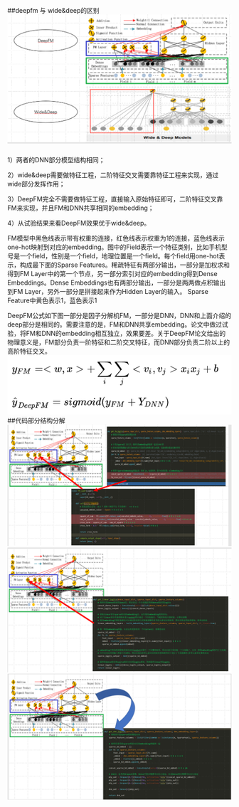##deepfm 与 wide&deep的区别
![image](img/deepfm/2.png)
###
1）两者的DNN部分模型结构相同；

2）wide&deep需要做特征工程，二阶特征交叉需要靠特征工程来实现，通过wide部分发挥作用；

3）DeepFM完全不需要做特征工程，直接输入原始特征即可，二阶特征交叉靠FM来实现，并且FM和DNN共享相同的embedding；

4）从试验结果来看DeepFM效果优于wide&deep。

FM模型中黑色线表示带有权重的连接，红色线表示权重为1的连接，蓝色线表示one-hot映射到对应的embedding。图中的Field表示一个特征类别，比如手机型号是一个field，性别是一个field，地理位置是一个field。每个field用one-hot表示，构成最下面的Sparse Features。稀疏特征有两部分输出，一部分是加权求和得到FM Layer中的第一个节点，另一部分索引对应的embedding得到Dense Embeddings。Dense Embeddings也有两部分输出，一部分是两两做点积输出到FM Layer，另外一部分是拼接起来作为Hidden Layer的输入。
Sparse Feature中黄色表示1，蓝色表示1

DeepFM公式如下图一部分是因子分解机FM，一部分是DNN，DNN和上面介绍的deep部分是相同的。需要注意的是，FM和DNN共享embedding。论文中做过试验，将FM和DNN的embedding相互独立，效果要差。关于DeepFM论文给出的物理意义是，FM部分负责一阶特征和二阶交叉特征，而DNN部分负责二阶以上的高阶特征交叉。
![image](img/deepfm/gongshi.png)
##代码部分结构分解
![image](img/deepfm/3.png)
![image](img/deepfm/4.png)
![image](img/deepfm/5.png)
